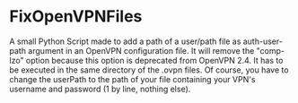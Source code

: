 # FixOpenVPNFiles
A small Python Script made to add a path of a user/path file as auth-user-path argument in an OpenVPN configuration file.
It will remove the "comp-lzo" option because this option is deprecated from OpenVPN 2.4.
It has to be executed in the same directory of the .ovpn files.
Of course, you have to change the userPath to the path of your file containing your VPN's username and password (1 by line, nothing else).
